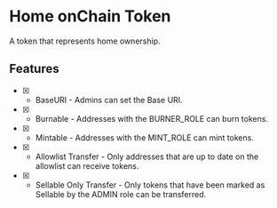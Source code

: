 # Home onChain Token

A token that represents home ownership.

## Features

- [x] - BaseURI - Admins can set the Base URI.
- [x] - Burnable - Addresses with the BURNER_ROLE can burn tokens.
- [x] - Mintable - Addresses with the MINT_ROLE can mint tokens.
- [x] - Allowlist Transfer - Only addresses that are up to date on the allowlist can receive tokens.
- [x] - Sellable Only Transfer - Only tokens that have been marked as Sellable by the ADMIN role can be transferred.

